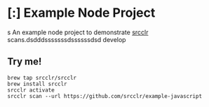 # [:] Example Node Project
s
An example node project to demonstrate [srcclr](https://www.srcclr.com) scans.dsdddsssssssdssssssdsd develop

## Try me!

```
brew tap srcclr/srcclr
brew install srcclr
srcclr activate
srcclr scan --url https://github.com/srcclr/example-javascript
```
